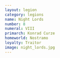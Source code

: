 ```yaml
---
layout: legion
category: legions
name: Night Lords
number: 8
numeral: VIII
primarch: Konrad Curze
homeworld: Nostramo
loyalty: Traitor
image: night_lords.jpg
---
```

